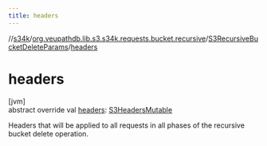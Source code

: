 ```yaml
---
title: headers
---
```

//[s34k](../../../index.html)/[org.veupathdb.lib.s3.s34k.requests.bucket.recursive](../index.html)/[S3RecursiveBucketDeleteParams](index.html)/[headers](headers.html)



# headers



[jvm]\
abstract override val [headers](headers.html): [S3HeadersMutable](../../org.veupathdb.lib.s3.s34k.fields.headers/-s3-headers-mutable/index.html)



Headers that will be applied to all requests in all phases of the recursive bucket delete operation.




